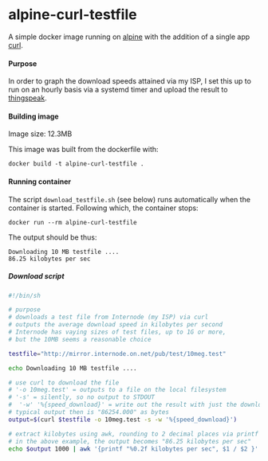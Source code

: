 # alpine-curl-testfile
A simple docker image running on [alpine](http://www.alpinelinux.org/) with the addition of a single app [curl](http://curl.haxx.se/).

#### Purpose
In order to graph the download speeds attained via my ISP, I set this up to run on an hourly basis via a systemd timer and upload the result to [thingspeak](http://api.thingspeak.com/channels/10117/charts/4?width=850&height=560&yaxismin=0&results=100&dynamic=true&type=spline&yaxis=KB%2Fsec&title=Received%20Throughput%20-%20kilobytes%20per%20sec).

#### Building image
Image size: 12.3MB

This image was built from the dockerfile with:
```
docker build -t alpine-curl-testfile .
```

#### Running container
The script `download_testfile.sh` (see below) runs automatically when the container is started.
Following which, the container stops:
```
docker run --rm alpine-curl-testfile
```
The output should be thus:
```
Downloading 10 MB testfile ....
86.25 kilobytes per sec
```
##### Download script
```sh
#!/bin/sh

# purpose
# downloads a test file from Internode (my ISP) via curl
# outputs the average download speed in kilobytes per second
# Internode has vaying sizes of test files, up to 1G or more, 
# but the 10MB seems a reasonable choice

testfile="http://mirror.internode.on.net/pub/test/10meg.test"

echo Downloading 10 MB testfile ....

# use curl to download the file
# '-o 10meg.test' = outputs to a file on the local filesystem
# '-s' = silently, so no output to STDOUT
#  '-w' '%{speed_download}' = write out the result with just the download speed
# typical output then is "86254.000" as bytes
output=$(curl $testfile -o 10meg.test -s -w '%{speed_download}')

# extract kilobytes using awk, rounding to 2 decimal places via printf
# in the above example, the output becomes "86.25 kilobytes per sec"
echo $output 1000 | awk '{printf "%0.2f kilobytes per sec", $1 / $2 }'
```
